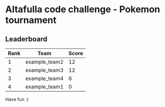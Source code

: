 # Altafulla code challenge - Pokemon tournament
## Leaderboard
| Rank | Team | Score |
| --- | --- | --- |
|1|example_team2|12|
|2|example_team3|12|
|3|example_team4|6|
|4|example_team1|0|
Have fun :) 
